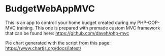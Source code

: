 # BudgetWebAppMVC
This is an app to controll your home budget created during my PHP-OOP-MVC training.
This one is prepared with premade custom MVC framework that can be found here: https://github.com/daveh/php-mvc 

Pie chart generated with the script from this page: https://www.chartjs.org/docs/latest/